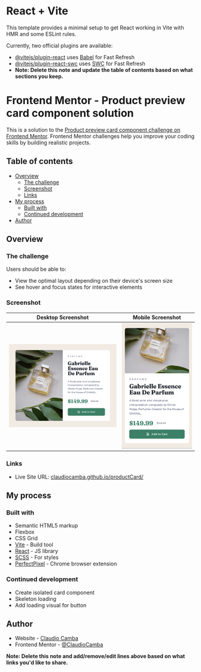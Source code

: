 # React + Vite

This template provides a minimal setup to get React working in Vite with HMR and some ESLint rules.

Currently, two official plugins are available:

- [@vitejs/plugin-react](https://github.com/vitejs/vite-plugin-react/blob/main/packages/plugin-react/README.md) uses [Babel](https://babeljs.io/) for Fast Refresh
- [@vitejs/plugin-react-swc](https://github.com/vitejs/vite-plugin-react-swc) uses [SWC](https://swc.rs/) for Fast Refresh
- **Note: Delete this note and update the table of contents based on what sections you keep.**

# Frontend Mentor - Product preview card component solution

This is a solution to the [Product preview card component challenge on Frontend Mentor](https://www.frontendmentor.io/challenges/product-preview-card-component-GO7UmttRfa). Frontend Mentor challenges help you improve your coding skills by building realistic projects. 

## Table of contents

- [Overview](#overview)
  - [The challenge](#the-challenge)
  - [Screenshot](#screenshot)
  - [Links](#links)
- [My process](#my-process)
  - [Built with](#built-with)
  - [Continued development](#continued-development)
- [Author](#author)


## Overview

### The challenge

Users should be able to:

- View the optimal layout depending on their device's screen size
- See hover and focus states for interactive elements

### Screenshot

|  Desktop Screenshot | Mobile Screenshot  |
|---|---|
| ![Desktop Screenshot](https://raw.githubusercontent.com/ClaudioCamba/productCard/refs/heads/main/public/desktop-screenshot.png)  | ![Desktop Screenshot](https://github.com/ClaudioCamba/productCard/blob/main/public/mobile-screenshot.png)  |

### Links

- Live Site URL: [claudiocamba.github.io/productCard/](https://claudiocamba.github.io/productCard/)

## My process

### Built with

- Semantic HTML5 markup
- Flexbox
- CSS Grid
- [Vite](https://vite.dev/) - Build tool
- [React](https://reactjs.org/) - JS library
- [SCSS](https://sass-lang.com/documentation/syntax/) - For styles
- [PerfectPixel](https://chromewebstore.google.com/detail/perfectpixel-by-welldonec/dkaagdgjmgdmbnecmcefdhjekcoceebi?hl=en) - Chrome browser extension 

### Continued development

- Create isolated card component
- Skeleton loading
- Add loading visual for button

## Author

- Website - [Claudio Camba](https://claudiocamba.com/)
- Frontend Mentor - [@ClaudioCamba](https://www.frontendmentor.io/profile/ClaudioCamba)

**Note: Delete this note and add/remove/edit lines above based on what links you'd like to share.**

